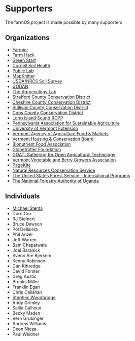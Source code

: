 # Supporters

The farmOS project is made possible by many supporters.

## Organizations

* [Farmier](http://farmier.com)
* [Farm Hack](http://farmhack.org)
* [Green Start](http://www.greenstartnh.org)
* [Cornell Soil Health](http://soilhealth.cals.cornell.edu)
* [Public Lab](https://publiclab.org)
* [MapKnitter](https://mapknitter.org)
* [USDA/NRCS Soil Survey](http://sdmdataaccess.nrcs.usda.gov)
* [GODAN](http://www.godan.info)
* [The Agroecology Lab](http://open-seeds.org)
* [Strafford County Conservation District](http://straffordccd.org)
* [Cheshire County Conservation District](http://www.cheshireconservation.org)
* [Sullivan County Conservation District](http://www.sullivancountynh.gov/index.php?n=conservation_district)
* [Coos County Conservation District](http://www.cooscountyconservation.org)
* [Long Island Sound RCPP](http://www.lisw-rcpp.com)
* [Pennsylvania Association for Sustainable Agriculture](https://www.pasafarming.org)
* [University of Vermont Extension](https://www.uvm.edu/extension)
* [Vermont Agency of Agriculture Food & Markets](http://agriculture.vermont.gov)
* [Vermont Housing & Conservation Board](http://www.vhcb.org)
* [Bionutrient Food Association](http://bionutrient.org)
* [Globetrotter Foundation](http://globetrotterfoundation.org)
* [GOAT: Gathering for Open Agricultural Technology](http://goatech.org)
* [Vermont Vegetable and Berry Growers Association](http://www.uvm.edu/vtvegandberry)
* [PageKite](https://pagekite.net/)
* [Natural Resources Conservation Service](https://www.nrcs.usda.gov)
* [The United States Forest Service - International Programs](https://www.fs.fed.us/about-agency/international-programs)
* [The National Forestry Authority of Uganda](https://www.nfa.org.ug/)

## Individuals

* [Michael Stenta](http://mstenta.net)
* Dorn Cox
* RJ Steinert
* Bruce Dawson
* Pol Dellaiera
* Phil Anzel
* Jeff Warren
* Sam Chapatwala
* Joel Baranick
* Svenn Are Bjerkem
* Kenny Robinson
* Dan Kittredge
* David Forster
* Greg Austic
* Brooks Miller
* Franklin Egan
* Chris Callahan
* [Stephen Woodbridge](http://imaptools.com)
* Andy Grimley
* Sallie Calhoun
* Becky Maden
* Vern Grubinger
* Andrew Williams
* Deon Nteza
* Paul Weidner

